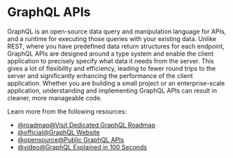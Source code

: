 # GraphQL APIs

GraphQL is an open-source data query and manipulation language for APIs, and a runtime for executing those queries with your existing data. Unlike REST, where you have predefined data return structures for each endpoint, GraphQL APIs are designed around a type system and enable the client application to precisely specify what data it needs from the server. This gives a lot of flexibility and efficiency, leading to fewer round trips to the server and significantly enhancing the performance of the client application. Whether you are building a small project or an enterprise-scale application, understanding and implementing GraphQL APIs can result in cleaner, more manageable code.

Learn more from the following resources:

- [@roadmap@Visit Dedicated GraphQL Roadmap](https://roadmap.sh/graphql)
- [@official@GraphQL Website](https://graphql.org/)
- [@opensource@Public GraphQL APIs](https://github.com/graphql-kit/graphql-apis)
- [@video@GraphQL Explained in 100 Seconds](https://www.youtube.com/watch?v=eIQh02xuVw4)
